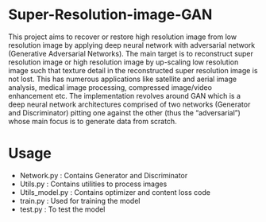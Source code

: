 # Super-Resolution-image-GAN
This project aims to recover or restore high resolution image from low resolution image by applying deep neural network with adversarial network (Generative Adversarial Networks). The main target is to reconstruct super resolution image or high resolution image by up-scaling low resolution image such that texture detail in the reconstructed super resolution image is not lost. This has numerous applications like satellite and aerial image analysis, medical image processing, compressed image/video enhancement etc. The implementation revolves around GAN which is a deep neural network architectures comprised of two networks (Generator and Discriminator) pitting one against the other (thus the “adversarial”) whose main focus is to generate data from scratch.
# Usage
* Network.py : Contains Generator and Discriminator
* Utils.py   : Contains utilities to process images
* Utils_model.py : Contains optimizer and content loss code
* train.py   : Used for training the model
* test.py    : To test the model
